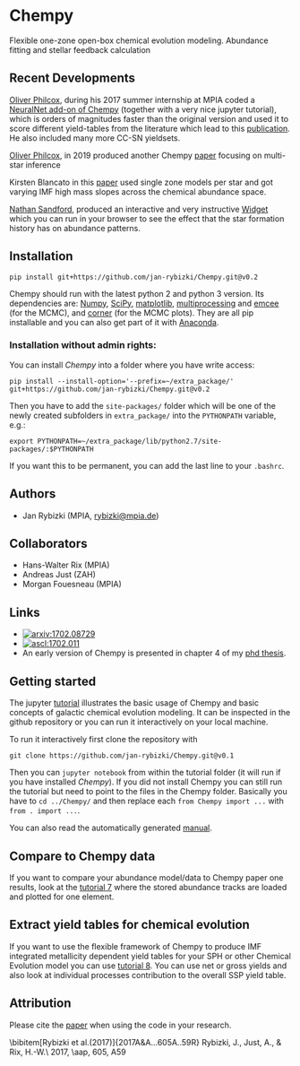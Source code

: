 # Chempy
Flexible one-zone open-box chemical evolution modeling. Abundance fitting and stellar feedback calculation

## Recent Developments

[Oliver Philcox](https://github.com/oliverphilcox), during his 2017 summer internship at MPIA coded a [NeuralNet add-on of Chempy](https://github.com/oliverphilcox/ChempyScoring) (together with a very nice jupyter tutorial), which is orders of magnitudes faster than the original version and used it to score different yield-tables from the literature which lead to this [publication](http://adsabs.harvard.edu/abs/2018ApJ...861...40P). He also included many more CC-SN yieldsets.

[Oliver Philcox](https://github.com/oliverphilcox), in 2019 produced another Chempy [paper](https://ui.adsabs.harvard.edu/abs/2019arXiv190900812P/abstract) focusing on multi-star inference

Kirsten Blancato in this [paper](https://ui.adsabs.harvard.edu/abs/2019ApJ...883...34B/abstract) used single zone models per star and got varying IMF high mass slopes across the chemical abundance space.

[Nathan Sandford](https://github.com/NathanSandford), produced an interactive and very instructive [Widget](https://hub.mybinder.org/user/nathansandford-chempy-widget-ibik9tdn/notebooks/chempy_widget.ipynb) which you can run in your browser to see the effect that the star formation history has on abundance patterns.

## Installation

```
pip install git+https://github.com/jan-rybizki/Chempy.git@v0.2
```
Chempy should run with the latest python 2 and python 3 version.
Its dependencies are: [Numpy](http://numpy.scipy.org/), [SciPy](http://www.scipy.org/), [matplotlib](http://matplotlib.sourceforge.net/), [multiprocessing](https://docs.python.org/2/library/multiprocessing.html#module-multiprocessing) and [emcee](http://dan.iel.fm/emcee/current/) (for the MCMC), and [corner](http://corner.readthedocs.io/en/latest/) (for the MCMC plots). They are all pip installable and you can also get part of it with [Anaconda](https://www.continuum.io/downloads).

### Installation without admin rights:
You can install *Chempy* into a folder where you have write access:
```
pip install --install-option='--prefix=~/extra_package/' git+https://github.com/jan-rybizki/Chempy.git@v0.2
```
Then you have to add the `site-packages/` folder which will be one of the newly created subfolders in `extra_package/` into the ```PYTHONPATH``` variable, e.g.:
```
export PYTHONPATH=~/extra_package/lib/python2.7/site-packages/:$PYTHONPATH
```
If you want this to be permanent, you can add the last line to your `.bashrc`.


## Authors
- Jan Rybizki (MPIA, rybizki@mpia.de)

## Collaborators
- Hans-Walter Rix (MPIA)
- Andreas Just (ZAH)
- Morgan Fouesneau (MPIA)

## Links
- <a href="http://arxiv.org/abs/1702.08729"><img src="http://img.shields.io/badge/arXiv-1702.08729-orange.svg?style=flat" alt="arxiv:1702.08729" /></a>
- <a href="http://ascl.net/1702.011"><img src="https://img.shields.io/badge/ascl-1702.011-blue.svg?colorB=262255" alt="ascl:1702.011" /></a>
- An early version of Chempy is presented in chapter 4 of my [phd thesis](http://nbn-resolving.de/urn:nbn:de:bsz:16-heidok-199349).

## Getting started
The jupyter [tutorial](https://github.com/jan-rybizki/Chempy/tree/master/tutorials) illustrates the basic usage of Chempy and basic concepts of galactic chemical evolution modeling. It can be inspected in the github repository or you can run it interactively on your local machine.

To run it interactively first clone the repository with
```
git clone https://github.com/jan-rybizki/Chempy.git@v0.1
```
Then you can ```jupyter notebook``` from within the tutorial folder (it will run if you have installed *Chempy*). 
If you did not install Chempy you can still run the tutorial but need to point to the files in the Chempy folder. Basically you have to ```cd ../Chempy/``` and then replace each ```from Chempy import ...``` with ```from . import ...```.

You can also read the automatically generated [manual](https://chempy.readthedocs.io/en/latest/).

## Compare to Chempy data
If you want to compare your abundance model/data to Chempy paper one results, look at the [tutorial 7](https://github.com/jan-rybizki/Chempy/blob/master/tutorials/7-Acessing%20Chempy%20paper%201%20abundance%20tracks.ipynb) where the stored abundance tracks are loaded and plotted for one element.

## Extract yield tables for chemical evolution
If you want to use the flexible framework of Chempy to produce IMF integrated metallicity dependent yield tables for your SPH or other Chemical Evolution model you can use [tutorial 8](https://github.com/jan-rybizki/Chempy/blob/master/tutorials/8-Yield%20tables%20for%20SPH%20simulations%20and%20comparison%20to%20other%20tables.ipynb). You can use net or gross yields and also look at individual processes contribution to the overall SSP yield table.

## Attribution
Please cite the [paper](http://adsabs.harvard.edu/abs/2017A%26A...605A..59R) when using the code in your research.


\bibitem[Rybizki et al.(2017)]{2017A&A...605A..59R} Rybizki, J., Just, A., \& Rix, H.-W.\ 2017, \aap, 605, A59
